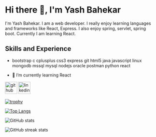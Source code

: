 # Hi there 👋, I'm Yash Bahekar
I'm Yash Bahekar. I am a web developer. I really enjoy learning languages and frameworks like React, Express. I also enjoy spring, servlet, spring boot. Currently I am learning React.

## Skills and Experience
*  bootstrap c cplusplus css3 express git html5 java javascript linux mongodb mssql mysql nodejs oracle postman python react

- 🌱 I’m currently learning React 


[<img src='https://cdn.jsdelivr.net/npm/simple-icons@3.0.1/icons/github.svg' alt='github' height='40'>](https://github.com/Yashbahekar)  [<img src='https://cdn.jsdelivr.net/npm/simple-icons@3.0.1/icons/linkedin.svg' alt='linkedin' height='40'>](https://www.linkedin.com/in/yash-bahekar-025151220/)  

[![trophy](https://github-profile-trophy.vercel.app/?username=Yashbahekar)](https://github.com/ryo-ma/github-profile-trophy)

[![Top Langs](https://github-readme-stats.vercel.app/api/top-langs/?username=Yashbahekar)](https://github.com/anuraghazra/github-readme-stats)

![GitHub stats](https://github-readme-stats.vercel.app/api?username=Yashbahekar&show_icons=true&count_private=true)  

![GitHub streak stats](https://streak-stats.demolab.com/?user=Yashbahekar)  

